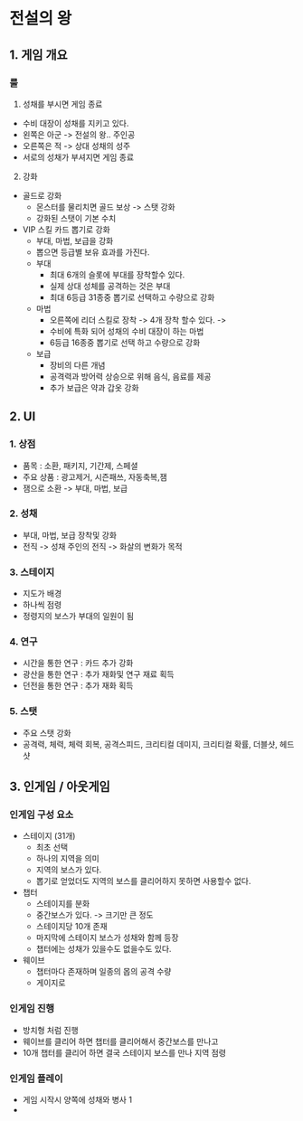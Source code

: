 #  전설의 왕
## 1. 게임 개요
### 룰
1) 성채를 부시면 게임 종료
  - 수비 대장이 성채를 지키고 있다.
  - 왼쪽은 아군 -> 전설의 왕.. 주인공
  - 오른쪽은 적 -> 상대 성채의 성주
  - 서로의 성채가 부셔지면 게임 종료
2) 강화
  - 골드로 강화
    - 몬스터를 물리치면 골드 보상 -> 스탯 강화
    - 강화된 스탯이 기본 수치 
  - VIP 스킬 카드 뽑기로 강화
    - 부대, 마법, 보급을 강화
    - 뽑으면 등급별 보유 효과를 가진다.     
    - 부대 
      - 최대 6개의 슬롯에 부대를 장착할수 있다.
      - 실제 상대 성체를 공격하는 것은 부대
      - 최대 6등급 31종중 뽑기로 선택하고 수량으로 강화
    - 마법
      - 오른쪽에 리더 스킬로 장착 -> 4개 장착 할수 있다. -> 
      - 수비에 특화 되어 성채의 수비 대장이 하는 마법
      - 6등급 16종중 뽑기로 선택 하고 수량으로 강화 
    - 보급
      - 장비의 다른 개념 
      - 공격력과 방어력 상승으로 위해 음식, 음료를 제공
      - 추가 보급은 약과 갑옷 강화  

## 2. UI
### 1. 상점
  - 품목 : 소환, 패키지, 기간제, 스페셜
  - 주요 상품 : 광고제거, 시즌패쓰, 자동축복,잼
  - 잼으로 소환 -> 부대, 마법, 보급 
### 2. 성채
  - 부대, 마법, 보급 장착및 강화
  - 전직 -> 성채 주인의 전직 -> 화살의 변화가 목적
### 3. 스테이지
  - 지도가 배경
  - 하나씩 점령
  - 정령지의 보스가 부대의 일원이 됨
### 4. 연구
  - 시간을 통한 연구 : 카드 추가 강화
  - 광산을 통한 연구 : 추가 재화및 연구 재료 획득
  - 던전을 통한 연구 : 추가 재화 획득
   
### 5. 스탯
  - 주요 스탯 강화
  - 공격력, 체력, 체력 회복, 공격스피드, 크리티컬 데미지, 크리티컬 확률, 더블샷, 헤드샷

## 3. 인게임 / 아웃게임
### 인게임 구성 요소
  - 스테이지 (31개)
    - 최초 선택 
    - 하나의 지역을 의미
    - 지역의 보스가 있다. 
    - 뽑기로 얻었더도 지역의 보스를 클리어하지 못하면 사용할수 없다. 
  - 챕터
    - 스테이지를 분화 
    - 중간보스가 있다. -> 크기만 큰 정도
    - 스테이지당 10개 존재
    - 마지막에 스테이지 보스가 성채와 함께 등장 
    - 챕터에는 성채가 있을수도 없을수도 있다. 
  - 웨이브
    - 챕터마다 존재하며 일종의 몹의 공격 수량
    - 게이지로 
### 인게임 진행
  - 방치형 처럼 진행 
  - 웨이브를 클리어 하면 챕터를 클리어해서 중간보스를 만나고 
  - 10개 챕터를 클리어 하면 결국 스테이지 보스를 만나 지역 점령
  
### 인게임 플레이 
  - 게임 시작시 양쪽에 성채와 병사 1
  - 

